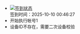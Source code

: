 - [![签到状态](https://github.com/p7wm/Cloud189-Actions/actions/workflows/main.yml/badge.svg?branch=main)](https://github.com/p7wm/Cloud189-Actions/actions/workflows/main.yml) <br> 签到时间：2025-10-10 00:46:27
- 开始执行帐号1
- 设备ID不存在，需要二次设备校验

